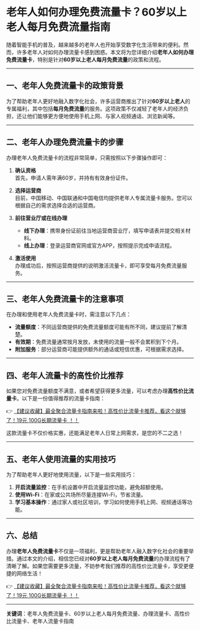 # 老年人如何办理免费流量卡？60岁以上老人每月免费流量指南

随着智能手机的普及，越来越多的老年人也开始享受数字化生活带来的便利。然而，许多老年人对如何办理流量卡感到困惑。本文将为您详细介绍**老年人如何办理免费流量卡**，特别是针对**60岁以上老人每月免费流量**的政策和流程。

---

## 一、老年人免费流量卡的政策背景

为了帮助老年人更好地融入数字化社会，许多运营商推出了针对**60岁以上老人**的专属福利，其中包括**每月免费流量**的服务。这项政策不仅减轻了老年人的经济负担，还让他们能够更方便地使用手机上网、与家人视频通话、浏览新闻等。

---

## 二、老年人办理免费流量卡的步骤

办理老年人免费流量卡的流程非常简单，只需按照以下步骤操作即可：

1. **确认资格**  
   首先，申请人需年满60岁，并持有有效身份证件。

2. **选择运营商**  
   目前，中国移动、中国联通和中国电信均提供老年人专属流量卡服务。您可以根据自己的需求选择合适的运营商。

3. **前往营业厅或在线办理**  
   - **线下办理**：携带身份证前往当地运营商营业厅，填写申请表并提交相关材料。  
   - **线上办理**：登录运营商官网或官方APP，按照提示完成申请流程。

4. **激活使用**  
   办理成功后，按照运营商提供的说明激活流量卡，即可享受每月免费流量服务。

---

## 三、老年人免费流量卡的注意事项

在办理和使用老年人免费流量卡时，需注意以下几点：

- **流量额度**：不同运营商提供的免费流量额度可能有所不同，建议提前了解清楚。  
- **有效期**：免费流量通常按月发放，未使用的流量一般不会累积到下个月。  
- **附加服务**：部分运营商可能提供额外的通话或短信优惠，可根据需求选择。

---

## 四、老年人流量卡的高性价比推荐

如果您对免费流量额度不满意，或者希望获得更多流量，可以考虑办理**高性价比流量卡**。以下是一份值得推荐的流量卡指南：

👉 [【建议收藏】最全聚合流量卡指南来啦！高性价比流量卡推荐，看这个就够了！19元 100G长期流量卡 ！！](https://bit.ly/Liuliangka)

这款流量卡不仅价格实惠，还能满足老年人日常上网需求，是您的不二之选！

---

## 五、老年人使用流量的实用技巧

为了帮助老年人更好地使用流量，以下是一些实用技巧：

1. **开启流量监控**：在手机设置中开启流量监控功能，避免超额使用。  
2. **使用Wi-Fi**：在家或公共场所尽量连接Wi-Fi，节省流量。  
3. **学习基本操作**：通过家人或社区培训，学习如何使用手机上网、视频通话等功能。

---

## 六、总结

办理**老年人免费流量卡**不仅是一项福利，更是帮助老年人融入数字化社会的重要举措。通过本文的介绍，相信您已经对**60岁以上老人每月免费流量**的办理流程有了清晰了解。如果您需要更多流量，不妨参考我们推荐的高性价比流量卡，享受更便捷的网络生活！

👉 [【建议收藏】最全聚合流量卡指南来啦！高性价比流量卡推荐，看这个就够了！19元 100G长期流量卡 ！！](https://bit.ly/Liuliangka)

---

**关键词**：老年人免费流量卡、60岁以上老人每月免费流量、办理流量卡、高性价比流量卡、老年人流量卡指南